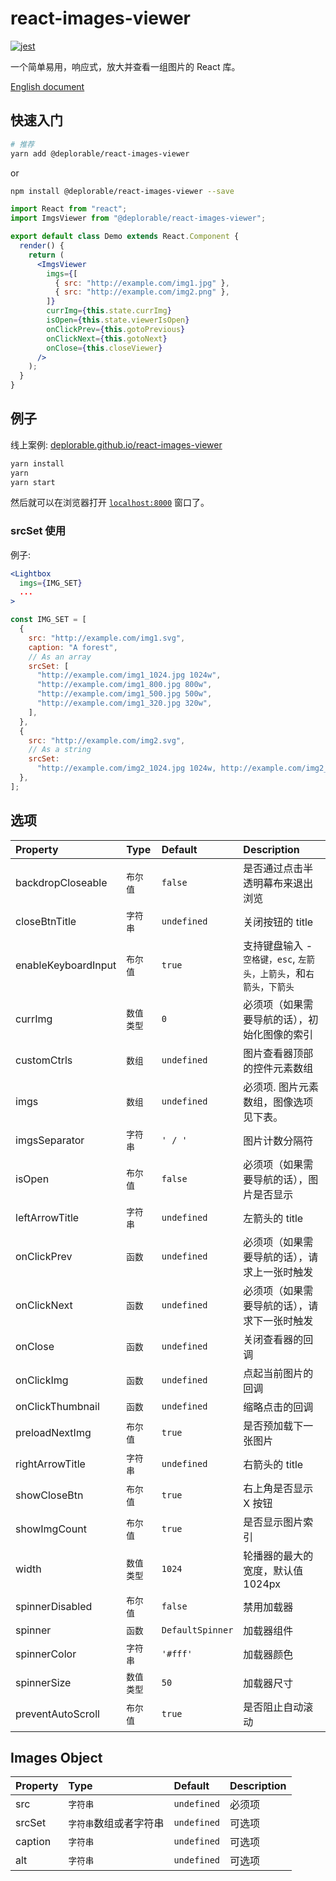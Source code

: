 # react-images-viewer

<!-- [![Build Status](https://travis-ci.org/guonanci/react-images-viewer.svg?branch=master)](https://travis-ci.org/guonanci/react-images-viewer) -->

<!-- [![Coverage Status](https://coveralls.io/repos/github/guonanci/react-images-viewer/badge.svg?branch=master)](https://coveralls.io/github/guonanci/react-images-viewer?branch=master) -->

[![jest](https://jestjs.io/img/jest-badge.svg)](https://github.com/facebook/jest)

一个简单易用，响应式，放大并查看一组图片的 React 库。

[English document](./README.md)

## 快速入门

```bash
# 推荐
yarn add @deplorable/react-images-viewer
```

or

```bash
npm install @deplorable/react-images-viewer --save
```

```jsx
import React from "react";
import ImgsViewer from "@deplorable/react-images-viewer";

export default class Demo extends React.Component {
  render() {
    return (
      <ImgsViewer
        imgs={[
          { src: "http://example.com/img1.jpg" },
          { src: "http://example.com/img2.png" },
        ]}
        currImg={this.state.currImg}
        isOpen={this.state.viewerIsOpen}
        onClickPrev={this.gotoPrevious}
        onClickNext={this.gotoNext}
        onClose={this.closeViewer}
      />
    );
  }
}
```

## 例子

线上案例: [deplorable.github.io/react-images-viewer](https://deplorable.github.io/react-images-viewer)

```bash
yarn install
yarn
yarn start
```

然后就可以在浏览器打开 [`localhost:8000`](http://localhost:8000) 窗口了。

### srcSet 使用

例子:

```jsx
<Lightbox
  imgs={IMG_SET}
  ...
>
```

```js
const IMG_SET = [
  {
    src: "http://example.com/img1.svg",
    caption: "A forest",
    // As an array
    srcSet: [
      "http://example.com/img1_1024.jpg 1024w",
      "http://example.com/img1_800.jpg 800w",
      "http://example.com/img1_500.jpg 500w",
      "http://example.com/img1_320.jpg 320w",
    ],
  },
  {
    src: "http://example.com/img2.svg",
    // As a string
    srcSet:
      "http://example.com/img2_1024.jpg 1024w, http://example.com/img2_800.jpg 800w, http://example.com/img2_500.jpg 500w, http://example.com/img2_320.jpg 320w",
  },
];
```

## 选项

| Property            | Type       | Default          | Description                                                                                         |
| :------------------ | :--------- | :--------------- | :-------------------------------------------------------------------------------------------------- |
| backdropCloseable   | `布尔值`   | `false`          | 是否通过点击半透明幕布来退出浏览                                                                    |
| closeBtnTitle       | `字符串`   | `undefined`      | 关闭按钮的 title                                                                                    |
| enableKeyboardInput | `布尔值`   | `true`           | 支持键盘输入 - <code>空格键，esc</code>, <code>左箭头，上箭头</code>，和<code>右箭头，下箭头</code> |
| currImg             | `数值类型` | `0`              | 必须项（如果需要导航的话），初始化图像的索引                                                        |
| customCtrls         | `数组`     | `undefined`      | 图片查看器顶部的控件元素数组                                                                        |
| imgs                | `数组`     | `undefined`      | 必须项. 图片元素数组，图像选项见下表。                                                              |
| imgsSeparator       | `字符串`   | `' / '`          | 图片计数分隔符                                                                                      |
| isOpen              | `布尔值`   | `false`          | 必须项（如果需要导航的话），图片是否显示                                                            |
| leftArrowTitle      | `字符串`   | `undefined`      | 左箭头的 title                                                                                      |
| onClickPrev         | `函数`     | `undefined`      | 必须项（如果需要导航的话），请求上一张时触发                                                        |
| onClickNext         | `函数`     | `undefined`      | 必须项（如果需要导航的话），请求下一张时触发                                                        |
| onClose             | `函数`     | `undefined`      | 关闭查看器的回调                                                                                    |
| onClickImg          | `函数`     | `undefined`      | 点起当前图片的回调                                                                                  |
| onClickThumbnail    | `函数`     | `undefined`      | 缩略点击的回调                                                                                      |
| preloadNextImg      | `布尔值`   | `true`           | 是否预加载下一张图片                                                                                |
| rightArrowTitle     | `字符串`   | `undefined`      | 右箭头的 title                                                                                      |
| showCloseBtn        | `布尔值`   | `true`           | 右上角是否显示 X 按钮                                                                               |
| showImgCount        | `布尔值`   | `true`           | 是否显示图片索引                                                                                    |
| width               | `数值类型` | `1024`           | 轮播器的最大的宽度，默认值 1024px                                                                   |
| spinnerDisabled     | `布尔值`   | `false`          | 禁用加载器                                                                                          |
| spinner             | `函数`     | `DefaultSpinner` | 加载器组件                                                                                          |
| spinnerColor        | `字符串`   | `'#fff'`         | 加载器颜色                                                                                          |
| spinnerSize         | `数值类型` | `50`             | 加载器尺寸                                                                                          |
| preventAutoScroll   | `布尔值`   | `true`           | 是否阻止自动滚动                                                                                    |

## Images Object

| Property | Type                   | Default     | Description |
| :------- | :--------------------- | :---------- | :---------- |
| src      | `字符串`               | `undefined` | 必须项      |
| srcSet   | `字符串`数组或者字符串 | `undefined` | 可选项      |
| caption  | `字符串`               | `undefined` | 可选项      |
| alt      | `字符串`               | `undefined` | 可选项      |
